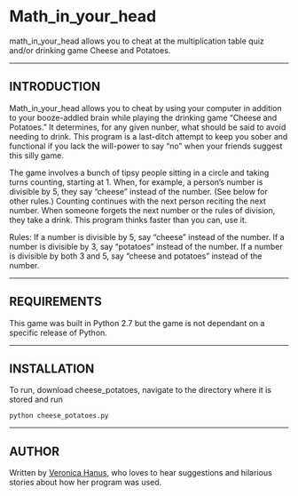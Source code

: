 # Math_in_your_head
math_in_your_head allows you to cheat at the multiplication table quiz and/or drinking game Cheese and Potatoes.

-----------------------
INTRODUCTION
-----------------------
Math_in_your_head allows you to cheat by using your computer in addition to your booze-addled brain while playing the drinking game “Cheese and Potatoes.”  It determines, for any given nunber, what should be said to avoid needing to drink.  This program is a last-ditch attempt to keep you sober and functional if you lack the will-power to say “no” when your friends suggest this silly game.

The game involves a bunch of tipsy people sitting in a circle and taking turns counting, starting at 1.  When, for example, a person’s number is divisible by 5, they say “cheese” instead of the number.  (See below for other rules.)  Counting continues with the next person reciting the next number.  When someone forgets the next number or the rules of division, they take a drink.  This program thinks faster than you can, use it.

Rules:
If a number is divisible by 5, say “cheese” instead of the number.
If a number is divisible by 3, say “potatoes” instead of the number.
If a number is divisible by both 3 and 5, say “cheese and potatoes” instead of the number.

------------------------
REQUIREMENTS
------------------------
This game was built in Python 2.7 but the game is not dependant on a specific release of Python.

---------------------
INSTALLATION
---------------------
To run, download cheese_potatoes, navigate to the directory where it is stored and run 
<pre><code>python cheese_potatoes.py</code></pre>

-------------
AUTHOR
-------------
Written by <a href="https://github.com/vzhz">Veronica Hanus</a>, who loves to hear suggestions and hilarious stories about how her program was used.

